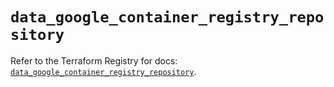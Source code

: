 # `data_google_container_registry_repository`

Refer to the Terraform Registry for docs: [`data_google_container_registry_repository`](https://registry.terraform.io/providers/hashicorp/google/5.15.0/docs/data-sources/container_registry_repository).

